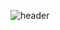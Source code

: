 ![header](https://capsule-render.vercel.app/api?type=rounded&color=002472&height=300&section=header&text=web&fontSize=80&fontColor=FFFFFF&stroke=FFFFFF&strokeWidth=2&animation=blinking)
